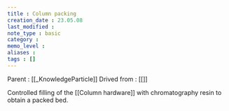 ```yaml
---
title : Column packing
creation_date : 23.05.08
last_modified :
note_type : basic
category :
memo_level :
aliases : 
tags : []
---
```


Parent : [[_KnowledgeParticle]]
Drived from : [[]]

Controlled filling of the [[Column hardware]] with chromatography resin to obtain a packed bed.